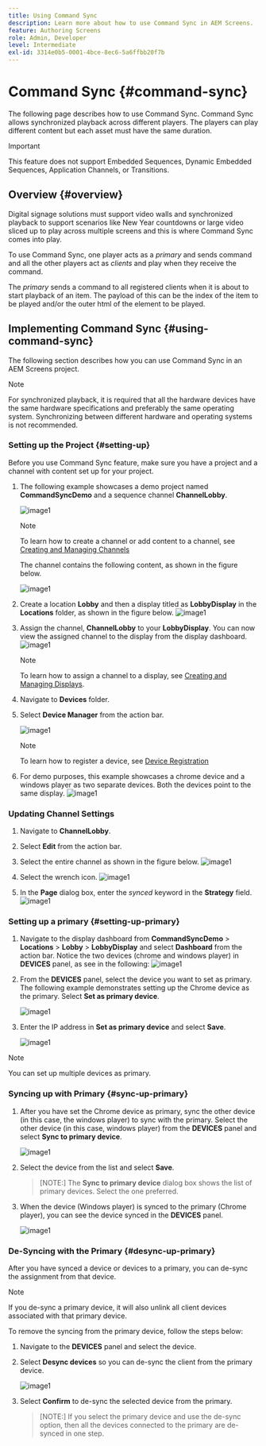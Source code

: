 ```yaml
---
title: Using Command Sync
description: Learn more about how to use Command Sync in AEM Screens.
feature: Authoring Screens
role: Admin, Developer
level: Intermediate
exl-id: 3314e0b5-0001-4bce-8ec6-5a6ffbb20f7b
---
```

# Command Sync {#command-sync}

The following page describes how to use Command Sync. Command Sync allows synchronized playback across different players. The players can play different content but each asset must have the same duration.

>[!IMPORTANT]
>
>This feature does not support Embedded Sequences, Dynamic Embedded Sequences, Application Channels, or Transitions.

## Overview {#overview}

Digital signage solutions must support video walls and synchronized playback to support scenarios like New Year countdowns or large video sliced up to play across multiple screens and this is where Command Sync comes into play.

To use Command Sync, one player acts as a *primary* and sends command and all the other players act as *clients* and play when they receive the command. 

The *primary* sends a command to all registered clients when it is about to start playback of an item. The payload of this can be the index of the item to be played and/or the outer html of the element to be played.

## Implementing Command Sync {#using-command-sync}

The following section describes how you can use Command Sync in an AEM Screens project.

>[!NOTE]
>
>For synchronized playback, it is required that all the hardware devices have the same hardware specifications and preferably the same operating system. Synchronizing between different hardware and operating systems is not recommended.

### Setting up the Project {#setting-up}

Before you use Command Sync feature, make sure you have a project and a channel with content set up for your project.

1. The following example showcases a demo project named **CommandSyncDemo** and a sequence channel **ChannelLobby**.

   ![image1](assets/command-sync/command-sync1-1.png)

   >[!NOTE]
   >
   >To learn how to create a channel or add content to a channel, see [Creating and Managing Channels](/help/user-guide/managing-channels.md)

   The channel contains the following content, as shown in the figure below.

   ![image1](assets/command-sync/command-sync2-1.png)

1. Create a location **Lobby** and then a display titled as **LobbyDisplay** in the **Locations** folder, as shown in the figure below.
   ![image1](assets/command-sync/command-sync3-1.png)

1. Assign the channel, **ChannelLobby** to your **LobbyDisplay**. You can now view the assigned channel to the display from the display dashboard.
    ![image1](assets/command-sync/command-sync4-1.png)

   >[!NOTE]
   >
   >To learn how to assign a channel to a display, see [Creating and Managing Displays](/help/user-guide/managing-displays.md).

1. Navigate to **Devices** folder.
1. Select **Device Manager** from the action bar.

   ![image1](assets/command-sync5.png)

   >[!NOTE]
   >
   >To learn how to register a device, see [Device Registration](/help/user-guide/device-registration.md)

1. For demo purposes, this example showcases a chrome device and a windows player as two separate devices. Both the devices point to the same display.
   ![image1](assets/command-sync6.png)

### Updating Channel Settings

1. Navigate to **ChannelLobby**.
1. Select **Edit** from the action bar.
1. Select the entire channel as shown in the figure below.
   ![image1](assets/command-sync/command-sync7-1.png)

1. Select the wrench icon.
   ![image1](assets/command-sync/command-sync8-1.png)

1. In the **Page** dialog box, enter the *synced* keyword in the **Strategy** field.
   ![image1](assets/command-sync/command-sync9-1.png)


### Setting up a primary {#setting-up-primary}

1. Navigate to the display dashboard from **CommandSyncDemo** > **Locations**  > **Lobby** > **LobbyDisplay** and select **Dashboard** from the action bar.
Notice the two devices (chrome and windows player) in **DEVICES** panel, as see in the following:
      ![image1](assets/command-sync/command-sync10-1.png)

1. From the **DEVICES** panel, select the device you want to set as primary. The following example demonstrates setting up the Chrome device as the primary. Select **Set as primary device**.

    ![image1](assets/command-sync/command-sync11-1.png)

1. Enter the IP address in **Set as primary device** and select **Save**. 

   ![image1](assets/command-sync/command-sync12-1.png)

>[!NOTE]
>
>You can set up multiple devices as primary.

### Syncing up with Primary {#sync-up-primary}

1. After you have set the Chrome device as primary, sync the other device (in this case, the windows player) to sync with the primary.
Select the other device (in this case, windows player) from the **DEVICES** panel and select **Sync to primary device**.

   ![image1](assets/command-sync/command-sync13-1.png)

1. Select the device from the list and select **Save**.

   >[NOTE:]
   > The **Sync to primary device** dialog box shows the list of primary devices. Select the one preferred.

1. When the device (Windows player) is synced to the primary (Chrome player), you can see the device synced in the **DEVICES** panel.

   ![image1](assets/command-sync/command-sync14-1.png)

### De-Syncing with the Primary {#desync-up-primary}

After you have synced a device or devices to a primary, you can de-sync the assignment from that device. 

>[!NOTE]
>
>If you de-sync a primary device, it will also unlink all client devices associated with that primary device.

To remove the syncing from the primary device, follow the steps below:

1. Navigate to the **DEVICES** panel  and select the device.

1. Select **Desync devices** so you can de-sync the client from the primary device.

   ![image1](assets/command-sync/command-sync15-1.png)

1. Select **Confirm** to de-sync the selected device from the primary.

   >[NOTE:]
   > If you select the primary device and use the de-sync option, then all the devices connected to the primary are de-synced in one step.

